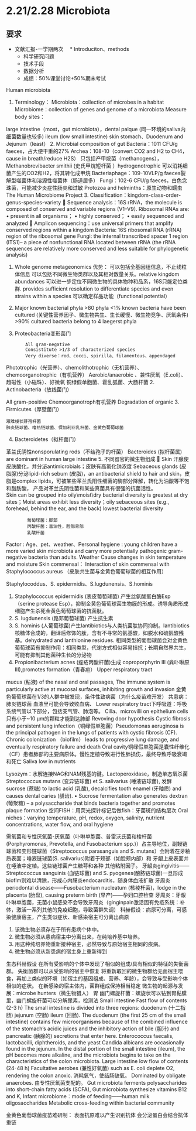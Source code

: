 # 2.21/2.28 Microbiota
## 要求
* 文献汇报-一学期两次
　* Introduciton、methods
  * 科学研究问题
  * 技术手段
  * 数据分析
  * 成绩：50%课堂讨论+50%期末考试

Human microbiota
1.	Terminology：
	Microbiota：collection of microbes in a habitat
	Microbiome：collection of genes and genome of a microbiota
	Measure body sites：
 
large intestine（most，gut microbiota），dental palque (同一环境的saliva内细菌数量也较多)
ileum (low small intestine)
skin
stomach、Duodenum and Jejunum（least）
2.	Microbial composition of gut
Bacteria：1011 CFU/g faeces，占大便干重的27%
Archea：108-10（convert CO2 and H2 to CH4，cause in breath/reduce H2S）
	只包括产甲烷菌（methanogens），Methanobrevibacter smithii (史氏甲烷短杆菌 ）hydrogenotrophic 可以消耗细菌产生的CO2和H2，将其转化成甲烷
Bacteriaphage：109-10VLP/g faeces裂解型噬菌体和溶源性噬菌体（肠道居多）
Fungi：102-6 CFU/g faeces，白色念珠菌，可能减少炎症性肠炎和过敏
Protozoa and helminths：原生动物和蠕虫
The Human Microbiome Project
3.	Classification：kingdom-class-order-genus-species-variety
	Sequence analysis：16S rRNA，the molecule is composed of conserved and variable regions (V1–V9). Ribosomal RNAs are: • present in all organisms； • highly conserved； • easily sequenced and analyzed
	Amplicon sequencing：use universal primers that amplify conserved regions within a kingdom
		Bacteria: 16S ribosomal RNA (rRNA) region of the ribosomal gene
Fungi: the internal transcribed spacer 1 region (ITS1)– a piece of nonfunctional RNA located between rRNA (the rRNA sequences are relatively more conserved and less suitable for phylogenetic analysis)
1.	Whole genome metageonomics
优势：
可以包括全基因组信息，不止线粒体信息
		可以包括不同微生物类群以及其相对数量关系。relative kingdom abundances
可以进一步定位不同微生物的具体物种和品系，16S只能定位类群. provides sufficient resolution to differentiate species and even strains within a species
可以确定样品功能（functional potential）
4.	Major known bacterial phyla
		>80 phyla
<1% known bacteria have been cultured (关键性营养因子、微生物共生、生长缓慢、微生物竞争、厌氧条件)
		>90% cultured bacteria belong to 4 laegerst phyla
1.	Proteobacteria变形菌门
 
			All gram-negative
			Consistitute >1/3 of characterized species 
			Very diverse：rod、cocci、spirilla、filamentous、appendaged
Phototrophic（光营养）、chemolithotrophic（无机营养）、chemoorganotrophic（有机营养）
Aerobic/anaerobic 、兼性厌氧（E.coli）、趋磁性（小磁珠）、好微氧
铜绿假单胞菌、霍乱弧菌、大肠杆菌
2.	Actinobacteria（放线菌门）
 	
All gram-positive
	Chemoorganotroph有机营养
	Degradation of organic 
3.	Firmicutes（厚壁菌门）
 
	艰难梭状芽孢杆菌
	肺炎链球菌、嗜热链球菌、保加利亚乳杆菌、金黄色葡萄球菌
4.	Bacteroidetes（拟杆菌门）
 
革兰氏阴性nonsporulating rods（不结孢子的杆菌）
Bacteroides (拟杆菌属) are dominant in human large intestine
5.	不同器官的微生物组成
	Skin 
汗腺使皮肤酸化，并分泌antimicrobials；皮肤有高氯化钠浓度
Sebaceous glands (皮脂腺)分泌lipid-rich sebum (皮脂)，an antibacterial shield to hair and skin，皮脂是complex lipids，可被某些革兰氏阳性细菌的酶部分降解，转化为油酸等不饱和脂肪酸， 产品对革兰氏阴性菌和某些真菌具有很强的抗菌活性。		
Skin can be grouped into oily\moist\dry
bacterial diversity is greatest at dry sites；Moist areas  exhibit less diversity；oily sebaceous sites (e.g., forehead, behind the ear, and the back) lowest bacterial diversity
 
			葡萄球菌：脚部
			丙酸杆菌：喜油性，脸部背部
			乳酸杆菌
Factor : 
Age、pet、weather、Personal hygiene : young children have a more varied skin microbiota and carry more potentially pathogenic gram-negative bacteria than adults. Weather Cause changes in skin temperature and moisture
		Skin commensal：
Interaction of skin commensal with Staphylococcus aureus
（皮肤共生菌与金黄色葡萄球菌的相互作用）
 
Staphylocoddus、S. epidermidis、S.lugdunensis、S.hominis
1.	Staphylococcus epidermidis (表皮葡萄球菌) 产生丝氨酸蛋白酶Esp（serine protease Esp），抑制金黄色葡萄球菌生物膜的形成。诱导角质形成细胞产生杀死金黄色葡萄球菌的抗菌肽。
2.	S. lugdunensis (路邓葡萄球菌) 产生抗生素
3.	S. hominis (人葡萄球菌)产生Iantibiotics与人类抗菌肽协同抑制。lantibiotics 核糖体合成的，翻译后修饰的肽，含有不寻常的氨基酸，如脱水和硫氨酸残基。dehydrated and lanthionine residues.
相同类型的葡萄球菌会对金黄色葡萄球菌有抑制作用：相同类型，代谢方式相似容易拮抗；长期自然界共生，可能有抑制其他菌种生长的分泌物
1.	Propionibacterium acnes (痤疮丙酸杆菌)生成 coproporphyrin III (粪卟啉原III),promotes formation（青春痘）
Upper respiratory tract
		 
mucus (粘液) of the nasal and oral passages, The immune system is particularly active at mucosal surfaces, inhibiting growth and invasion
金黄色葡萄球菌在1/3的人群中被发现，条件性致病菌（为什么疫苗难开发）
		共患病：肺炎链球菌
		血液里可能会导致败血病、
Lower respiratory tract下呼吸道：呼吸系统气管以下部分，包括支气管、肺泡等。
		Cilla、microvilli on epithelium cells
		只有小于~10 μm的颗粒才能到达肺部
		Revoving door hypothesis
Cystic fibrosis and persistent lung infection（铜绿假单胞菌）Pseudomonas aeruginosa is the principal pathogen in the lungs of patients with cystic fibrosis (CF). Chronic colonization （biofilm） leads to progressive lung damage, and eventually respiratory failure and death Oral cavity铜绿假单胞菌是囊性纤维化（CF）患者肺部的主要病原体。慢性定植导致进行性肺损伤，最终导致呼吸衰竭和死亡
Saliva low in nutrients
 
Lysozym：水解连接NAG和NAM残基的键。Lactoperoxidase，制造单态氧杀菌
Streptococcus mutans (变异链球菌) et S. salivarius (唾液链球菌), 发酵 sucrose (蔗糖) to lactic acid (乳酸), decalcifies tooth enamel (牙釉质) and causes dental caries (龋齿). • Sucrose fermentation also generates dextran (葡聚糖) – a polysaccharide that binds bacteria together and promotes plaque formation
空间FISH：用荧光探针标记后做fish：牙菌斑的结构层次
Oral niches：varying temperature, pH, redox, oxygen, salinity, nutrient concentrations, water flow, and oral hygiene
 
需氧菌和专性厌氧菌-厌氧菌（卟啉单胞菌、普雷沃氏菌和梭杆菌(Porphyromonas, Prevotella, and Fusobacterium spp.)）占主导地位，副鳗链球菌和变形链球菌（Streptococcus parasanguis and S. mutans）会附着在牙釉质表面；唾液链球菌(S. salivarius)附着于颊部（如脸颊内部）和 牙龈上皮表面并在唾液中定植。这些链球菌产生糖萼和各种 其他粘附因子。
牙龈炎gingivitis——Streptococcus sanguinis (血链球菌) and S. pyogenes(酿脓链球菌)一旦形成bioflm则难以清除，形成心内膜炎endocarditis，随身体血液扩散
牙周炎periodontal disease——Fusobacterium nucleatum (核棱杆菌)，lodge in the placenta (胎盘), causing preterm birth (早产)——孕妇口腔检查
牙周炎：牙龈卟啉单胞菌，无菌小鼠感染不会导致牙周炎（ginginpain激活固有免疫系统：补体，激活一系列其他的免疫细胞，导致菌群失调）
科赫假设：病原可分离，可感染健康宿主，产生类似症状、新感染宿主可分离出病原
1. 该微生物必须存在于所有患病个体中。
2. 微生物必须从患病宿主中分离出来，在纯培养基中培养。
3. 用这种纯培养物重新接种宿主，必然导致与原始宿主相同的疾病。
4. 微生物必须从新患病的宿主身上重新得到
 
生态科赫假设
在所有受影响的个体中发现了相似的组成/具有相似的特征的失衡菌群。
失衡菌群可以从受影响的宿主中恢复
将重新取回的微生物群给无菌宿主喂食，再加上类似的环境（如宿主的基因组成、营养、年龄），会导致与受影响个体相似的症状。
在新感染的宿主体内，菌群组成保持相当稳定
微生物的起源与发展：microbe hunters（微生物猎人）
	胃
		幽门螺旋杆菌：螺旋状可以钻到胃黏膜里，幽门螺旋杆菌可以分解尿素，检测法
Small intestine
	  Fast flow of contents (2-3 h)
The small intestine is divided into three regions:
duodenum (十二指肠) 
jejunum (空肠)
ileum (回肠). 
The duodenum (the first 25 cm of the small intestine) contains few microorganisms because of the combined influence of the stomach’s acidic juices and the inhibitory action of bile (胆汁) and pancreatic (胰腺的) secretions that enter here. Enterococcus faecalis, lactobacilli, diphtheroids, and the yeast Candida albicans are occasionally found in the jejunum. In the distal portion of the small intestine (ileum), the pH becomes more alkaline, and the microbiota begins to take on the characteristics of the colon microbiota.
Large intestine
  low flow of contents (24-48 h)
Facultative aerobes (兼性好氧菌) such as E. coli deplete O2, rendering the colon anoxic. 消耗氧气，使结肠缺氧。
Dominated by obligate anaerobes. 由专性厌氧菌支配的。
Gut microbiota ferments polysaccharides into short-chain fatty acids (SCFA),
Gut microbiota synthesize vitamins B12 and K,
Infant microbiome：mode of feeding——human milk oligosaccharides
Metabolic cross-feeding within bacterial community

金黄色葡萄球菌疫苗难研制：
	表面抗原难以产生识别抗体
	会分泌蛋白会结合抗体重链
